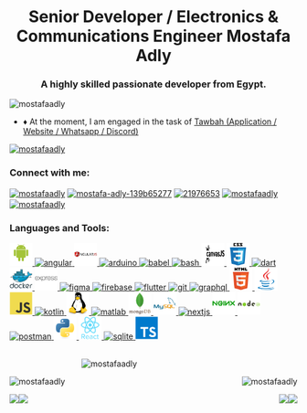 <h1 align="center">
    Senior Developer / Electronics & Communications Engineer Mostafa Adly
</h1>
<h3 align="center">A highly skilled passionate developer from Egypt.</h3>

<p align="left">
    <img
        src="https://komarev.com/ghpvc/?username=mostafaadly&label=Profile%20views&color=0e75b6&style=flat"
        alt="mostafaadly"
    />
</p>

- ♦ At the moment, I am engaged in the task of [Tawbah (Application / Website /
Whatsapp / Discord)](https://github.com/MostafaAdly/tawbah-website-discord)

<p align="left">
    <a href="https://github.com/ryo-ma/github-profile-trophy"
        ><img
            src="https://github-profile-trophy.vercel.app/?username=mostafaadly"
            alt="mostafaadly"
    /></a>
</p>

<h3 align="left">Connect with me:</h3>
<p align="left">
    <a href="https://dev.to/mostafaadly" target="blank"
        ><img
            align="center"
            src="https://raw.githubusercontent.com/rahuldkjain/github-profile-readme-generator/master/src/images/icons/Social/devto.svg"
            alt="mostafaadly"
            height="30"
            width="40"
    /></a>
    <a href="https://linkedin.com/in/mostafa-adly-139b65277" target="blank"
        ><img
            align="center"
            src="https://raw.githubusercontent.com/rahuldkjain/github-profile-readme-generator/master/src/images/icons/Social/linked-in-alt.svg"
            alt="mostafa-adly-139b65277"
            height="30"
            width="40"
    /></a>
    <a href="https://stackoverflow.com/users/21976653" target="blank"
        ><img
            align="center"
            src="https://raw.githubusercontent.com/rahuldkjain/github-profile-readme-generator/master/src/images/icons/Social/stack-overflow.svg"
            alt="21976653"
            height="30"
            width="40"
    /></a>
    <a href="https://kaggle.com/mostafaadly" target="blank"
        ><img
            align="center"
            src="https://raw.githubusercontent.com/rahuldkjain/github-profile-readme-generator/master/src/images/icons/Social/kaggle.svg"
            alt="mostafaadly"
            height="30"
            width="40"
    /></a>
    <a href="https://www.leetcode.com/mostafaadly" target="blank"
        ><img
            align="center"
            src="https://raw.githubusercontent.com/rahuldkjain/github-profile-readme-generator/master/src/images/icons/Social/leet-code.svg"
            alt="mostafaadly"
            height="30"
            width="40"
    /></a>
</p>

<h3 align="left">Languages and Tools:</h3>
<p align="left">
    <a href="https://developer.android.com" target="_blank" rel="noreferrer">
        <img
            src="https://raw.githubusercontent.com/devicons/devicon/master/icons/android/android-original-wordmark.svg"
            alt="android"
            width="40"
            height="40"
        />
    </a>
    <a href="https://angular.io" target="_blank" rel="noreferrer">
        <img
            src="https://angular.io/assets/images/logos/angular/angular.svg"
            alt="angular"
            width="40"
            height="40"
        />
    </a>
    <a href="https://angular.io" target="_blank" rel="noreferrer">
        <img
            src="https://raw.githubusercontent.com/devicons/devicon/master/icons/angularjs/angularjs-original-wordmark.svg"
            alt="angularjs"
            width="40"
            height="40"
        />
    </a>
    <a href="https://www.arduino.cc/" target="_blank" rel="noreferrer">
        <img
            src="https://cdn.worldvectorlogo.com/logos/arduino-1.svg"
            alt="arduino"
            width="40"
            height="40"
        />
    </a>
    <a href="https://babeljs.io/" target="_blank" rel="noreferrer">
        <img
            src="https://www.vectorlogo.zone/logos/babeljs/babeljs-icon.svg"
            alt="babel"
            width="40"
            height="40"
        />
    </a>
    <a
        href="https://www.gnu.org/software/bash/"
        target="_blank"
        rel="noreferrer"
    >
        <img
            src="https://www.vectorlogo.zone/logos/gnu_bash/gnu_bash-icon.svg"
            alt="bash"
            width="40"
            height="40"
        />
    </a>
    <a href="https://canvasjs.com" target="_blank" rel="noreferrer">
        <img
            src="https://raw.githubusercontent.com/Hardik0307/Hardik0307/master/assets/canvasjs-charts.svg"
            alt="canvasjs"
            width="40"
            height="40"
        />
    </a>
    <a href="https://www.w3schools.com/css/" target="_blank" rel="noreferrer">
        <img
            src="https://raw.githubusercontent.com/devicons/devicon/master/icons/css3/css3-original-wordmark.svg"
            alt="css3"
            width="40"
            height="40"
        />
    </a>
    <a href="https://dart.dev" target="_blank" rel="noreferrer">
        <img
            src="https://www.vectorlogo.zone/logos/dartlang/dartlang-icon.svg"
            alt="dart"
            width="40"
            height="40"
        />
    </a>
    <a href="https://www.docker.com/" target="_blank" rel="noreferrer">
        <img
            src="https://raw.githubusercontent.com/devicons/devicon/master/icons/docker/docker-original-wordmark.svg"
            alt="docker"
            width="40"
            height="40"
        />
    </a>
    <a href="https://expressjs.com" target="_blank" rel="noreferrer">
        <img
            src="https://raw.githubusercontent.com/devicons/devicon/master/icons/express/express-original-wordmark.svg"
            alt="express"
            width="40"
            height="40"
        />
    </a>
    <a href="https://www.figma.com/" target="_blank" rel="noreferrer">
        <img
            src="https://www.vectorlogo.zone/logos/figma/figma-icon.svg"
            alt="figma"
            width="40"
            height="40"
        />
    </a>
    <a href="https://firebase.google.com/" target="_blank" rel="noreferrer">
        <img
            src="https://www.vectorlogo.zone/logos/firebase/firebase-icon.svg"
            alt="firebase"
            width="40"
            height="40"
        />
    </a>
    <a href="https://flutter.dev" target="_blank" rel="noreferrer">
        <img
            src="https://www.vectorlogo.zone/logos/flutterio/flutterio-icon.svg"
            alt="flutter"
            width="40"
            height="40"
        />
    </a>
    <a href="https://git-scm.com/" target="_blank" rel="noreferrer">
        <img
            src="https://www.vectorlogo.zone/logos/git-scm/git-scm-icon.svg"
            alt="git"
            width="40"
            height="40"
        />
    </a>
    <a href="https://graphql.org" target="_blank" rel="noreferrer">
        <img
            src="https://www.vectorlogo.zone/logos/graphql/graphql-icon.svg"
            alt="graphql"
            width="40"
            height="40"
        />
    </a>
    <a href="https://www.w3.org/html/" target="_blank" rel="noreferrer">
        <img
            src="https://raw.githubusercontent.com/devicons/devicon/master/icons/html5/html5-original-wordmark.svg"
            alt="html5"
            width="40"
            height="40"
        />
    </a>
    <a href="https://www.java.com" target="_blank" rel="noreferrer">
        <img
            src="https://raw.githubusercontent.com/devicons/devicon/master/icons/java/java-original.svg"
            alt="java"
            width="40"
            height="40"
        />
    </a>
    <a
        href="https://developer.mozilla.org/en-US/docs/Web/JavaScript"
        target="_blank"
        rel="noreferrer"
    >
        <img
            src="https://raw.githubusercontent.com/devicons/devicon/master/icons/javascript/javascript-original.svg"
            alt="javascript"
            width="40"
            height="40"
        />
    </a>
    <a href="https://kotlinlang.org" target="_blank" rel="noreferrer">
        <img
            src="https://www.vectorlogo.zone/logos/kotlinlang/kotlinlang-icon.svg"
            alt="kotlin"
            width="40"
            height="40"
        />
    </a>
    <a href="https://www.linux.org/" target="_blank" rel="noreferrer">
        <img
            src="https://raw.githubusercontent.com/devicons/devicon/master/icons/linux/linux-original.svg"
            alt="linux"
            width="40"
            height="40"
        />
    </a>
    <a href="https://www.mathworks.com/" target="_blank" rel="noreferrer">
        <img
            src="https://upload.wikimedia.org/wikipedia/commons/2/21/Matlab_Logo.png"
            alt="matlab"
            width="40"
            height="40"
        />
    </a>
    <a href="https://www.mongodb.com/" target="_blank" rel="noreferrer">
        <img
            src="https://raw.githubusercontent.com/devicons/devicon/master/icons/mongodb/mongodb-original-wordmark.svg"
            alt="mongodb"
            width="40"
            height="40"
        />
    </a>
    <a href="https://www.mysql.com/" target="_blank" rel="noreferrer">
        <img
            src="https://raw.githubusercontent.com/devicons/devicon/master/icons/mysql/mysql-original-wordmark.svg"
            alt="mysql"
            width="40"
            height="40"
        />
    </a>
    <a href="https://nextjs.org/" target="_blank" rel="noreferrer">
        <img
            src="https://cdn.worldvectorlogo.com/logos/nextjs-2.svg"
            alt="nextjs"
            width="40"
            height="40"
        />
    </a>
    <a href="https://www.nginx.com" target="_blank" rel="noreferrer">
        <img
            src="https://raw.githubusercontent.com/devicons/devicon/master/icons/nginx/nginx-original.svg"
            alt="nginx"
            width="40"
            height="40"
        />
    </a>
    <a href="https://nodejs.org" target="_blank" rel="noreferrer">
        <img
            src="https://raw.githubusercontent.com/devicons/devicon/master/icons/nodejs/nodejs-original-wordmark.svg"
            alt="nodejs"
            width="40"
            height="40"
        />
    </a>
    <a href="https://postman.com" target="_blank" rel="noreferrer">
        <img
            src="https://www.vectorlogo.zone/logos/getpostman/getpostman-icon.svg"
            alt="postman"
            width="40"
            height="40"
        />
    </a>
    <a href="https://www.python.org" target="_blank" rel="noreferrer">
        <img
            src="https://raw.githubusercontent.com/devicons/devicon/master/icons/python/python-original.svg"
            alt="python"
            width="40"
            height="40"
        />
    </a>
    <a href="https://reactjs.org/" target="_blank" rel="noreferrer">
        <img
            src="https://raw.githubusercontent.com/devicons/devicon/master/icons/react/react-original-wordmark.svg"
            alt="react"
            width="40"
            height="40"
        />
    </a>
    <a href="https://www.sqlite.org/" target="_blank" rel="noreferrer">
        <img
            src="https://www.vectorlogo.zone/logos/sqlite/sqlite-icon.svg"
            alt="sqlite"
            width="40"
            height="40"
        />
    </a>
    <a href="https://www.typescriptlang.org/" target="_blank" rel="noreferrer">
        <img
            src="https://raw.githubusercontent.com/devicons/devicon/master/icons/typescript/typescript-original.svg"
            alt="typescript"
            width="40"
            height="40"
        />
    </a>
</p>

<br />
<img
    align="center"
    src="https://github-readme-stats.vercel.app/api/top-langs?username=mostafaadly&show_icons=true&locale=en&theme=radical"
    alt="mostafaadly"
    style="display: block; margin-left: auto; margin-right: auto; width: 50%"
/>
<p style="display: block">
    &nbsp;<img
        align="right"
        src="https://github-readme-stats.vercel.app/api?username=mostafaadly&show_icons=true&locale=en&theme=radical&card_width=430"
        alt="mostafaadly"
    />
    <img
        align="left"
        src="https://github-readme-streak-stats.herokuapp.com/?user=mostafaadly&theme=radical&card_width=435"
        alt="mostafaadly"
    />
</p>

<p>
    <a href="https://github.com/MostafaAdly/tawbah-backend">
        <img
            align="left"
            src="https://github-readme-stats.vercel.app/api/pin/?username=MostafaAdly&repo=tawbah-backend&theme=radical&card_width=200"
        />
    </a>
</p>
<p>
    <a href="https://github.com/MostafaAdly/tawbah-website-discord">
        <img
            align="right"
            src="https://github-readme-stats.vercel.app/api/pin/?username=MostafaAdly&repo=tawbah-website-discord&theme=radical&card_width=200"
        />
    </a>
</p>
<p>
    <a href="https://github.com/MostafaAdly/portfolio">
        <img
            align="left"
            src="https://github-readme-stats.vercel.app/api/pin/?username=MostafaAdly&repo=portfolio&theme=radical&card_width=200"
        />
    </a>
</p>
<p>
    <a href="https://github.com/MostafaAdly/virtual-gaming-panel">
        <img
            align="right"
            src="https://github-readme-stats.vercel.app/api/pin/?username=MostafaAdly&repo=virtual-gaming-panel&theme=radical&card_width=200"
        />
    </a>
</p>
